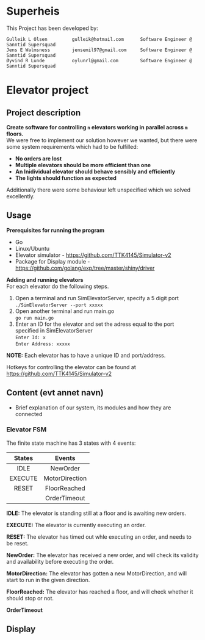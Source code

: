 # Superheis

This Project has been developed by:
```
Gulleik L Olsen         gulleik@hotmail.com      Software Engineer @ Sanntid Supersquad
Jens E Walmsness        jensemil97@gmail.com     Software Engineer @ Sanntid Supersquad
Øyvind R Lunde          oylunrl@gmail.com        Software Engineer @ Sanntid Supersquad
```

# Elevator project

## Project description
**Create software for controlling `n` elevators working in parallel across `m` floors.**  
We were free to implement our solution however we wanted, but there were some system requirements which had to be fulfilled:

  - **No orders are lost** 
  - **Multiple elevators should be more efficient than one** 
  - **An Inidividual elevator should behave sensibly and efficiently**
  - **The lights should function as expected**
  
Additionally there were some behaviour left unspecified which we solved excellently.

## Usage
**Prerequisites for running the program**
- Go
- Linux/Ubuntu
- Elevator simulator  - https://github.com/TTK4145/Simulator-v2
- Package for Display module - https://github.com/golang/exp/tree/master/shiny/driver

**Adding and running elevators**  
For each elevator do the following steps.

1. Open a terminal and run SimElevatorServer, specify a 5 digit port  
   `./SimElevatorServer --port xxxxx`
2. Open another terminal and run main.go  
   `go run main.go`
3. Enter an ID for the elevator and set the adress equal to the port specified in SimElevatorServer  
   `Enter Id: x`  
   `Enter Address: xxxxx`  
   
**NOTE:** Each elevator has to have a unique ID and port/address.  

Hotkeys for controlling the elevator can be found at https://github.com/TTK4145/Simulator-v2

## Content (evt annet navn)
- Brief explanation of our system, its modules and how they are connected


### Elevator FSM

The finite state machine has 3 states with 4 events:

| States        | Events            |
|:-------------:|:-----------------:|
| IDLE          | NewOrder          |
| EXECUTE       | MotorDirection    |
| RESET         | FloorReached      |
|               | OrderTimeout      |



**IDLE:** The elevator is standing still at a floor and is awaiting new orders.

**EXECUTE:** The elevator is currently executing an order.

**RESET:** The elevator has timed out whle executing an order, and needs to be reset.

**NewOrder:** The elevator has received a new order, and will check its validity and availability before executing the order.

**MotorDirection:** The elevator has gotten a new MotorDirection, and will start to run in the given direction.

**FloorReached:** The elevator has reached a floor, and will check whether it should stop or not.

**OrderTimeout**


## Display

